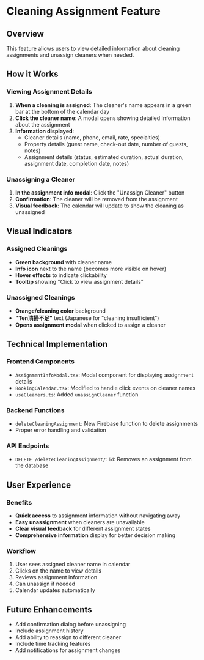# Cleaning Assignment Feature

## Overview
This feature allows users to view detailed information about cleaning assignments and unassign cleaners when needed.

## How it Works

### Viewing Assignment Details
1. **When a cleaning is assigned**: The cleaner's name appears in a green bar at the bottom of the calendar day
2. **Click the cleaner name**: A modal opens showing detailed information about the assignment
3. **Information displayed**:
   - Cleaner details (name, phone, email, rate, specialties)
   - Property details (guest name, check-out date, number of guests, notes)
   - Assignment details (status, estimated duration, actual duration, assignment date, completion date, notes)

### Unassigning a Cleaner
1. **In the assignment info modal**: Click the "Unassign Cleaner" button
2. **Confirmation**: The cleaner will be removed from the assignment
3. **Visual feedback**: The calendar will update to show the cleaning as unassigned

## Visual Indicators

### Assigned Cleanings
- **Green background** with cleaner name
- **Info icon** next to the name (becomes more visible on hover)
- **Hover effects** to indicate clickability
- **Tooltip** showing "Click to view assignment details"

### Unassigned Cleanings
- **Orange/cleaning color** background
- **"Ten清掃不足"** text (Japanese for "cleaning insufficient")
- **Opens assignment modal** when clicked to assign a cleaner

## Technical Implementation

### Frontend Components
- `AssignmentInfoModal.tsx`: Modal component for displaying assignment details
- `BookingCalendar.tsx`: Modified to handle click events on cleaner names
- `useCleaners.ts`: Added `unassignCleaner` function

### Backend Functions
- `deleteCleaningAssignment`: New Firebase function to delete assignments
- Proper error handling and validation

### API Endpoints
- `DELETE /deleteCleaningAssignment/:id`: Removes an assignment from the database

## User Experience

### Benefits
- **Quick access** to assignment information without navigating away
- **Easy unassignment** when cleaners are unavailable
- **Clear visual feedback** for different assignment states
- **Comprehensive information** display for better decision making

### Workflow
1. User sees assigned cleaner name in calendar
2. Clicks on the name to view details
3. Reviews assignment information
4. Can unassign if needed
5. Calendar updates automatically

## Future Enhancements
- Add confirmation dialog before unassigning
- Include assignment history
- Add ability to reassign to different cleaner
- Include time tracking features
- Add notifications for assignment changes 